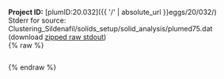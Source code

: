 **Project ID:** [plumID:20.032]({{ '/' | absolute_url }}eggs/20/032/)  
Stderr for source:  Clustering_Sildenafil/solids_setup/solid_analysis/plumed75.dat   
(download [zipped raw stdout](plumed75.dat.plumed_master.stdout.txt.zip))  
{% raw %}
<pre>
</pre>
{% endraw %}
